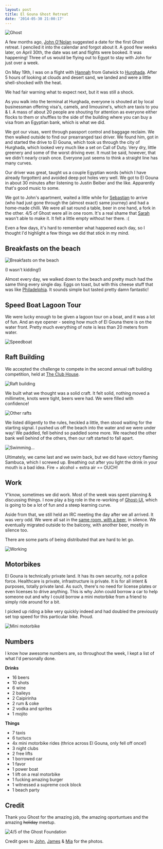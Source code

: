 ```yaml
---
layout: post
title: El Gouna Ghost Retreat
date: '2014-05-30 21:00:17'
---
```


![Ghost](/content/images/2014/May/10255983_10152191375942362_230083110035324953_o.jpg)

A few months ago, [John O'Nolan](https://twitter.com/johnonolan) suggested a date for the first Ghost retreat. I penciled it into the calendar and forgot about it. A good few weeks later, on April 30th, the date was set and flights were booked. It was happening! Three of us would be flying out to Egypt to stay with John for just over a week.

On May 19th, I was on a flight with [Hannah](https://twitter.com/erisds) from Gatwick to [Hurghada](http://en.wikipedia.org/wiki/Hurghada). After 5 hours of looking at clouds and desert sand, we landed and were a little shell-shocked with the heat.

We had fair warning what to expect next, but it was still a shock.

As you walk into the terminal at Hurghada, everyone is shouted at by local businessman offering visa's, camels, and limousine's, which are taxis to you & I. A mass of about 20 people are shouting for attention as everyone either flocks to them or shuffles to the side of the building where you can buy a visa from an Egyptian bank, which is what we did.

We got our visas, went through passport control and baggage reclaim. We then walked outside to find our prearranged taxi driver. We found him, got in and started the drive to El Gouna, which took us through the city of Hurghada, which looked very much like a set on Call of Duty. Very dry, little greenery and some of the worst driving ever. It must be said, however, that we didn't nearly crash once. Everyone just seems to think a straight line has many curves.

Our driver was great, taught us a couple Egyptian words (which I have already forgotten) and avoided deep pot holes very well. We got to El Gouna in about 30 minutes after listening to Justin Beiber and the like. Apparently that's good music to some.

We got to John's apartment, waited a little while for [Sebastian](https://twitter.com/sebgie) to arrive (who had just gone through the (almost exact) same journey) and had a home-made chilli. We were all sat round a table, beer in one hand, a fork in the other. 4/5 of Ghost were all in one room. It's a real shame that [Sarah](https://twitter.com/SarahLFrantz) wasn't able to make it. It felt a little empty without her there. :(

Even a few days, it's hard to remember what happened each day, so I thought I'd highlight a few things we did that stick in my mind.

## Breakfasts on the beach

![Breakfasts on the beach](/content/images/2014/May/10333319_10152191382397362_70801864466763947_o.jpg)

(I wasn't kidding!)

Almost every day, we walked down to the beach and pretty much had the same thing every single day. Eggs on toast, but with this cheese stuff that was like [Philadelphia](http://en.wikipedia.org/wiki/Cream_cheese). It sounds simple but tasted pretty damn fantastic!

## Speed Boat Lagoon Tour

We were lucky enough to be given a lagoon tour on a boat, and it was a lot of fun. And an eye opener - seeing how much of El Gouna there is on the water front. Pretty much everything of note is less than 20 meters from water.

![Speedboat](/content/images/2014/May/10387168_10152191382637362_8288887288177283101_o.jpg)

## Raft Building

We accepted the challenge to compete in the second annual raft building competition, held at [The Club House](https://www.facebook.com/Clubhouse.elgouna). 

![Raft building](/content/images/2014/May/1556470_10152191383347362_3577953486318421243_o.jpg)

We built what we thought was a solid craft. It felt solid, nothing moved a millimetre, knots were tight, beers were had. We were filled with confidence!

![Other rafts](/content/images/2014/May/10285798_10152191383487362_3780582506705418060_o.jpg)

We listed diligently to the rules, heckled a little, then stood waiting for the starting signal. I pushed us off the beach into the water and we were under way! We paddled, fell behind so paddled some more. We reached the other bank well behind of the others, then our raft started to fall apart.

![Swimming...](/content/images/2014/May/1276964_10152191381862362_2215690522244754020_o.jpg)

Ultimately, we came last and we swim back, but we did have victory flaming Sambuca, which I screwed up. Breathing out after you light the drink in your mouth is a bad idea. Fire + alcohol + extra air == OUCH!

## Work

Y'know, sometimes we did work. Most of the week was spent planning & discussing things. I now play a big role in the re-working of [Ghost-UI](https://github.com/tryghost/ghost-ui), which is going to be a lot of fun and a steep learning curve.

Aside from that, we still held an IRC meeting the day after we all arrived. It was very odd. We were all sat in the [same room, with a beer](https://twitter.com/TryGhost/status/468796939157667841), in silence. We eventually migrated outside to the balcony, with another beer, mostly in silence too.

There are some parts of being distributed that are hard to let go.

![Working](/content/images/2014/May/10257452_10152191382267362_4024668796589467194_o.jpg)

## Motorbikes

El Gouna is technically private land. It has its own security, not a police force. Healthcare is private, infrastructure is private. It is for all intent & purposes, totally private land. As such, there's no need for license plates or even licenses to drive anything. This is why John could borrow a car to help someone out and why I could borrow a mini motorbike from a friend to simply ride around for a bit.

I picked up riding a bike very quickly indeed and had doubled the previously set top speed for this particular bike. Proud.

![Mini motorbike](/content/images/2014/May/10428371_10152191385087362_6658062064891751588_o.jpg)


## Numbers

I know how awesome numbers are, so throughout the week, I kept a list of what I'd personally done.

**Drinks**

* 16 beers
* 10 shots
* 6 wine
* 2 baileys
* 2 Caipirinha
* 2 rum & coke
* 2 vodka and sprites
* 1 mojito

**Things**

* 7 taxis
* 6 tuctucs
* 4x mini motorbike rides (thrice across El Gouna, only fell off once!)
* 3 night clubs
* 2 free lifts
* 1 borrowed car
* 1 favor
* 1 power boat
* 1 lift on a real motorbike
* 1 fucking amazing burger
* 1 witnessed a supreme cock block
* 1 beach party

## Credit

Thank you Ghost for the amazing job, the amazing oportuntues and the amazing <s>holiday</s> meetup.

![4/5 of the Ghost Foundation](/content/images/2014/May/1559331_10152191384087362_2774360693197109150_o.jpg)

Credit goes to [John](https://twitter.com/johnonolan), [James](https://twitter.com/jamesslock) & [Mia](https://www.facebook.com/mia.ayoub.1) for the photos.